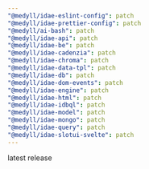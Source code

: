 ```yaml
---
"@medyll/idae-eslint-config": patch
"@medyll/idae-prettier-config": patch
"@medyll/ai-bash": patch
"@medyll/idae-api": patch
"@medyll/idae-be": patch
"@medyll/idae-cadenzia": patch
"@medyll/idae-chroma": patch
"@medyll/idae-data-tpl": patch
"@medyll/idae-db": patch
"@medyll/idae-dom-events": patch
"@medyll/idae-engine": patch
"@medyll/idae-html": patch
"@medyll/idae-idbql": patch
"@medyll/idae-model": patch
"@medyll/idae-mongo": patch
"@medyll/idae-query": patch
"@medyll/idae-slotui-svelte": patch
---
```


latest release
